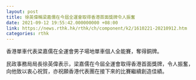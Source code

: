 ```yaml
---
layout: post
title: 徐英偉稱梁嘉儒在今屆全運會取得香港首面獎牌令人振奮
date: 2021-09-12 19:55:42.000000000 +08:00
link: https://news.rthk.hk/rthk/ch/component/k2/1610221-20210912.htm
categories: rthk
---
```


香港單車代表梁嘉儒在全運會男子場地單車個人全能賽，奪得銅牌。

民政事務局局長徐英偉表示，梁嘉儒在今屆全運會取得香港首面獎牌，令人振奮，向他致以衷心祝賀，亦祝願香港代表團在接下來的比賽繼續創造佳績。
